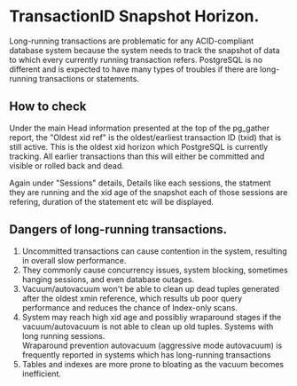 # TransactionID Snapshot Horizon.
Long-running transactions are problematic for any ACID-compliant database system because the system needs to track the snapshot of data to which every currently running transaction refers. PostgreSQL is no different and is expected to have many types of troubles if there are long-running transactions or statements.

## How to check

Under the main Head information presented at the top of the pg_gather report, the "Oldest xid ref" is the oldest/earliest transaction ID (txid) that is still active. This is the oldest xid horizon which PostgreSQL is currently tracking. All earlier transactions than this will either be committed and visible or rolled back and dead.

Again under "Sessions" details, Details like each sessions, the statment they are running and the xid age of the snapshot each of those sessions are refering, duration of the statement etc will be displayed.

## Dangers of long-running transactions.
1. Uncommitted transactions can cause contention in the system, resulting in overall slow performance.
2. They commonly cause concurrency issues, system blocking, sometimes hanging sessions, and even database outages.
3. Vacuum/autovacuum won't be able to clean up dead tuples generated after the oldest xmin reference, which results ub poor query performance and reduces the chance of Index-only scans.
5. System may reach high xid age and possibliy wraparound stages if the vacuum/autovacuum is not able to clean up old tuples. Systems with long running sessions.  
   Wraparound prevention autovacuum (aggressive mode autovacuum) is frequently reported in systems which has long-running transactions
6. Tables and indexes are more prone to bloating as the vacuum becomes inefficient.